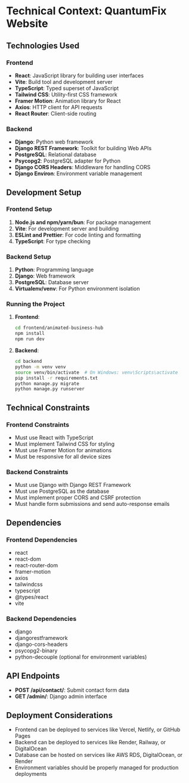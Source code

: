 # Technical Context: QuantumFix Website

## Technologies Used

### Frontend
- **React**: JavaScript library for building user interfaces
- **Vite**: Build tool and development server
- **TypeScript**: Typed superset of JavaScript
- **Tailwind CSS**: Utility-first CSS framework
- **Framer Motion**: Animation library for React
- **Axios**: HTTP client for API requests
- **React Router**: Client-side routing

### Backend
- **Django**: Python web framework
- **Django REST Framework**: Toolkit for building Web APIs
- **PostgreSQL**: Relational database
- **Psycopg2**: PostgreSQL adapter for Python
- **Django CORS Headers**: Middleware for handling CORS
- **Django Environ**: Environment variable management

## Development Setup

### Frontend Setup
1. **Node.js and npm/yarn/bun**: For package management
2. **Vite**: For development server and building
3. **ESLint and Prettier**: For code linting and formatting
4. **TypeScript**: For type checking

### Backend Setup
1. **Python**: Programming language
2. **Django**: Web framework
3. **PostgreSQL**: Database server
4. **Virtualenv/venv**: For Python environment isolation

### Running the Project
1. **Frontend**:
   ```bash
   cd frontend/animated-business-hub
   npm install
   npm run dev
   ```

2. **Backend**:
   ```bash
   cd backend
   python -m venv venv
   source venv/bin/activate  # On Windows: venv\Scripts\activate
   pip install -r requirements.txt
   python manage.py migrate
   python manage.py runserver
   ```

## Technical Constraints

### Frontend Constraints
- Must use React with TypeScript
- Must implement Tailwind CSS for styling
- Must use Framer Motion for animations
- Must be responsive for all device sizes

### Backend Constraints
- Must use Django with Django REST Framework
- Must use PostgreSQL as the database
- Must implement proper CORS and CSRF protection
- Must handle form submissions and send auto-response emails

## Dependencies

### Frontend Dependencies
- react
- react-dom
- react-router-dom
- framer-motion
- axios
- tailwindcss
- typescript
- @types/react
- vite

### Backend Dependencies
- django
- djangorestframework
- django-cors-headers
- psycopg2-binary
- python-decouple (optional for environment variables)

## API Endpoints

- **POST /api/contact/**: Submit contact form data
- **GET /admin/**: Django admin interface

## Deployment Considerations

- Frontend can be deployed to services like Vercel, Netlify, or GitHub Pages
- Backend can be deployed to services like Render, Railway, or DigitalOcean
- Database can be hosted on services like AWS RDS, DigitalOcean, or Render
- Environment variables should be properly managed for production deployments 